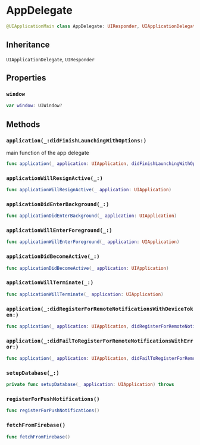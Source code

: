 # AppDelegate

``` swift
@UIApplicationMain class AppDelegate: UIResponder, UIApplicationDelegate
```

## Inheritance

`UIApplicationDelegate`, `UIResponder`

## Properties

### `window`

``` swift
var window: UIWindow?
```

## Methods

### `application(_:didFinishLaunchingWithOptions:)`

main function of the app delegate

``` swift
func application(_ application: UIApplication, didFinishLaunchingWithOptions launchOptions: [UIApplication.LaunchOptionsKey: Any]?) -> Bool
```

### `applicationWillResignActive(_:)`

``` swift
func applicationWillResignActive(_ application: UIApplication)
```

### `applicationDidEnterBackground(_:)`

``` swift
func applicationDidEnterBackground(_ application: UIApplication)
```

### `applicationWillEnterForeground(_:)`

``` swift
func applicationWillEnterForeground(_ application: UIApplication)
```

### `applicationDidBecomeActive(_:)`

``` swift
func applicationDidBecomeActive(_ application: UIApplication)
```

### `applicationWillTerminate(_:)`

``` swift
func applicationWillTerminate(_ application: UIApplication)
```

### `application(_:didRegisterForRemoteNotificationsWithDeviceToken:)`

``` swift
func application(_ application: UIApplication, didRegisterForRemoteNotificationsWithDeviceToken deviceToken: Data)
```

### `application(_:didFailToRegisterForRemoteNotificationsWithError:)`

``` swift
func application(_ application: UIApplication, didFailToRegisterForRemoteNotificationsWithError error: Error)
```

### `setupDatabase(_:)`

``` swift
private func setupDatabase(_ application: UIApplication) throws
```

### `registerForPushNotifications()`

``` swift
func registerForPushNotifications()
```

### `fetchFromFirebase()`

``` swift
func fetchFromFirebase()
```
